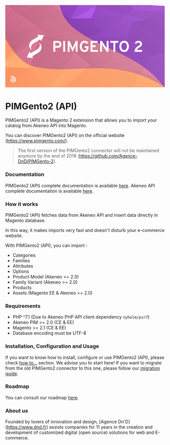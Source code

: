 ![PIMGento2](doc/pimgento2-api-logo.png)

# PIMGento2 (API)

PIMGento2 (API) is a Magento 2 extension that allows you to import your catalog from Akeneo API into Magento.

You can discover PIMGento2 (API) on the official website (https://www.pimgento.com/).

> The first version of the PIMGento2 connector will not be maintained anymore by the end of 2018 (https://github.com/Agence-DnD/PIMGento-2).

### Documentation

PIMGento2 (API) complete documentation is available [here](doc/summary.md).
Akeneo API complete documentation is available [here](https://api.akeneo.com/).

### How it works

PIMGento2 (API) fetches data from Akeneo API and insert data directly in Magento database.

In this way, it makes imports very fast and doesn't disturb your e-commerce website.

With PIMGento2 (API), you can import :
* Categories
* Families
* Attributes
* Options
* Product Model (Akeneo >= 2.0)
* Family Variant (Akeneo >= 2.0)
* Products
* Assets (Magento EE & Akeneo >= 2.0)

### Requirements

* PHP ^7.1 (Due to Akeneo PHP API client dependency `nyholm/psr7`)
* Akeneo PIM >= 2.0 (CE & EE)
* Magento >= 2.1 (CE & EE)
* Database encoding must be UTF-8

### Installation, Configuration and Usage

If you want to know how to install, configure or use PIMGento2 (API), please check [how to...](doc/important_stuff/how_to.md) section. We advise you to start here!
If you want to migrate from the old PIMGento2 connector to this one, please follow our [migration guide](doc/important_stuff/migration_guide.md).

### Roadmap

You can consult our roadmap [here](doc/important_stuff/roadmap.md).

### About us

Founded by lovers of innovation and design, [Agence Dn'D] (https://www.dnd.fr) assists companies for 11 years in the creation and development of customized digital (open source) solutions for web and E-commerce.
